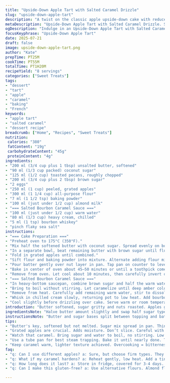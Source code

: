 ```yaml
---
title: "Upside-Down Apple Tart with Salted Caramel Drizzle"
slug: "upside-down-apple-tart"
description: "A twist on the classic apple upside-down cake with reduced butter, replaced milk with almond milk for subtle nuttiness, and swapped granulated sugar for coconut sugar. Brown sugar for topping replaced by chopped pecans. Baked slightly longer than usual. Caramel sauce infused with sea salt and a hint of bourbon, reducing cream amount for a thicker finish. Apples grated not sliced for moisture and texture. A balance of sweet, nutty, and savory notes. Textures from tender cake, crunchy nuts, and syrupy caramel sauce."
metaDescription: "Upside-Down Apple Tart with Salted Caramel Drizzle. Sweet apples, crunchy pecans, and a rich caramel sauce. Perfect balance of flavors."
ogDescription: "Indulge in an Upside-Down Apple Tart with Salted Caramel Drizzle. A twist on the classic—sweet, nutty, and savory in every bite."
focusKeyphrase: "Upside-Down Apple Tart"
date: 2025-07-21
draft: false
image: upside-down-apple-tart.png
author: "Kate"
prepTime: PT25M
cookTime: PT55M
totalTime: PT1H20M
recipeYield: "8 servings"
categories: ["Sweet Treats"]
tags:
- "dessert"
- "tart"
- "apple"
- "caramel"
- "baking"
- "French"
keywords:
- "apple tart"
- "salted caramel"
- "dessert recipe"
breadcrumb: ["Home", "Recipes", "Sweet Treats"]
nutrition: 
 calories: "380"
 fatContent: "19g"
 carbohydrateContent: "45g"
 proteinContent: "4g"
ingredients:
- "200 ml (3/4 cup plus 1 tbsp) unsalted butter, softened"
- "90 ml (1/3 cup packed) coconut sugar"
- "125 ml (1/2 cup) toasted pecans, roughly chopped"
- "200 ml (3/4 cup plus 2 tbsp) brown sugar"
- "2 eggs"
- "250 ml (1 cup) peeled, grated apples"
- "300 ml (1 1/4 cup) all-purpose flour"
- "7 ml (1 1/2 tsp) baking powder"
- "100 ml (just under 1/2 cup) almond milk"
- "=== Salted Bourbon Caramel Sauce ==="
- "100 ml (just under 1/2 cup) warm water"
- "80 ml (1/3 cup) heavy cream, chilled"
- "5 ml (1 tsp) bourbon whiskey"
- "pinch flaky sea salt"
instructions:
- "=== Cake Preparation ==="
- "Preheat oven to 175°C (350°F)."
- "Mix half the softened butter with coconut sugar. Spread evenly on bottom of a greased 20 cm (8 in) tube pan. Sprinkle chopped pecans over butter mixture."
- "In a separate bowl, beat remaining butter with brown sugar until fluffy. Add eggs one at a time, beating until the batter turns smooth and pale."
- "Fold in grated apples until combined."
- "Sift flour and baking powder into mixture. Alternate adding flour mixture and almond milk, starting and ending with flour. Mix till just combined; don’t overbeat."
- "Pour batter gently over nut layer in pan. Tap pan on counter to level batter."
- "Bake in center of oven about 45–50 minutes or until a toothpick comes out nearly clean with a few moist crumbs. Avoid overbaking."
- "Remove from oven. Let cool about 10 minutes, then carefully invert onto serving plate. Set aside while making caramel sauce."
- "=== Salted Bourbon Caramel Sauce ==="
- "In heavy-bottom saucepan, combine brown sugar and half the warm water over medium heat."
- "Bring to boil without stirring. Let caramelize until deep amber color, watching closely to avoid burning."
- "Remove from heat. Carefully add remaining warm water, stir to dissolve caramel."
- "Whisk in chilled cream slowly, returning pot to low heat. Add bourbon and a pinch of flaky sea salt. Simmer gently 3-4 minutes until sauce thickens slightly."
- "Cool slightly before drizzling over cake. Serve warm or room temperature."
introduction: "Butter softened, sugar gritty and nuts roasted. Apples grated, not sliced—I like the moisture boost, the chew. Old loaf pans often too small or dry; tube pan traps steam better. Swap cow’s milk for almond, adds depth I like. Coconut sugar replaces brown, a caramel hint upfront. Pecans bring softer crunch, lifted from traditional almonds. Caramel liquor hit slightly boozy; it's a little surprise cut by sea salt flakes. Mix components in stages, little fuss but patience—don’t rush caramel stage or cake bake, both fragile. Turned upside-down cakes, old-fashioned but reliable. Sweet, crisp, sticky, nutty. No fancy plating. All about texture contrast and a syrup finish."
ingredientsNote: "Halve butter amount slightly and swap half sugar types to shift sweetness without losing richness. Almond milk stands in for dairy milk—a mild nutty note but moisture stays. Pecans toasted quick on a dry pan; fresher, buttery than store roasted sometimes. Coconut sugar digs earthier aromas than packed brown sugar. Bourbon toppings optional but worth the kick, sea salt flakes essential; coarse over fine for bursts of salt. Grated apples offer more moisture to soften crumb, not mush because flour and baking powder hold structure. Cream slightly reduced in caramel to avoid runny sauce. Use tube pan or deep round for even heat, easier clean-up too."
instructionsNote: "Butter and sugar bases split between topping and batter to avoid dense, greasy results. Nuts layer first to float and brown beneath cake during bake. Beat eggs well before apple fold for rise but don’t overmix flour or texture sags. Heat caramel slowly; watch darkening phase closely or bitterness creeps in. Adding water off-heat stops cooking waves. Cream temp important—too hot scrambles caramel. Simmer caramel briefly after cream then fold in bourbon and salt off heat to retain flavor balance. Cool caramel until just warm for pouring; hot caramel risks soaking cake too much. Rest cake 10 before inverting to avoid fractures. Caramel sauce ladled over generous. Serve slices with sauce on side or dripping for sticky experience."
tips:
- "Butter's key, softened but not melted. Sugar mix spread in pan. Think layers. The nuts on top, crunch contrasts moist base. Really focus on technique."
- "Grated apples are crucial. Adds moisture. Don’t slice. Careful with mixing flour and milk. Start with flour, end with milk. Mix just enough to blend, no more."
- "Watch that caramel. Bring sugar and water to boil, no stirring. Low heat, gentle simmer after adding cream. Bourbon for complexity—only a splash. Flaky salt is a must."
- "Use a tube pan for best steam trapping. Bake it until nearly done. Toothpick test, clean crumbs mean success. Then cool for 10 mins before flipping."
- "Keep caramel warm, lighter texture achieved. Overcooking = bitterness. Watch it closely at darkening stage. Cream temp matters. Too hot, scrambled sauce."
faq:
- "q: Can I use different apples? a: Sure, but choose firm types. They hold shape, cook well. Granny Smith adds tartness, sweeter options lose bite. Experiment."
- "q: What if my caramel hardens? a: Reheat gently, low heat. Add a tiny bit of water to loosen. Mix until smooth again. Don't rush—keep patience."
- "q: How long does it last? a: Store in fridge, covered for 3-4 days. Reheat for best texture. But really, fresh is best. The flavors shine."
- "q: Can I make this gluten-free? a: Use alternative flours. Almond flour or gluten-free blends can work. Adjust ratios, moisture might vary. Test and tweak."

---
```

